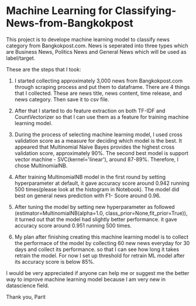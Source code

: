 # Machine Learning for Classifying-News-from-Bangkokpost
This project is to develope machine learning model to classify news category from Bangkokpost.com. News is seperated into three types which are Business News, Politics News and General News which will be used as label/target.

These are the steps that I took: 

1. I started collecting approximately 3,000 news from Bangkokpost.com through scraping process and put them to dataframe. There are 4 things that I collected. These are news title, news content, time release, and news category. Then save it to csv file.

2. After that I started to do feature extraction on both TF-IDF and CountVectorizer so that I can use them as a feature for training machine learning model. 

3. During the process of selecting machine learning model, I used cross validation score as a measure for deciding which model is the best. It appeared that Multinomial Naive Bayes provides the highest cross validation score, approximately 90%. The second best model is support vector machine - SVC(kernel='linear'), around 87-89%. Therefore, I chose MultinomialNB.
 
4. After training MultinomialNB model in the first round by setting hyperparameter at default, it gave accuracy score around 0.942 running 500 times(please look at the histogram in Notebook). The model did best on general news prediction with F1- Score around 0.96.

5. After tuning the model by setting new hyperparameter as followed (estimator=MultinomialNB(alpha=1.0, class_prior=None,fit_prior=True)), it turned out that the model had slightly better performance. it gave accuracy score around 0.951 running 500 times.

6. My plan after finishing creating this machine learning model is to collect the performace of the model by collecting 60 new news everyday for 30 days and collect its performance. so that I can see how long it takes retrain the model. For now I set up threshold for retrain ML model after its accuracy score is below 85%.

I would be very appreciated if anyone can help me or suggest me the better way to improve machine learning model because I am very new in datascience field.


Thank you,
Parit
